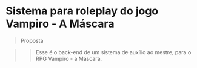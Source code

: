 # Sistema para roleplay do jogo Vampiro - A Máscara
> Proposta

>>Esse é o back-end de um sistema de auxílio ao mestre, para o RPG Vampiro - a Máscara.